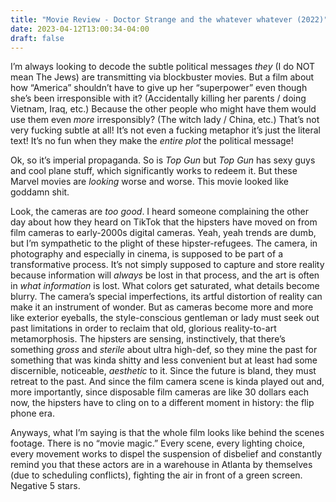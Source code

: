 ```yaml
---
title: "Movie Review - Doctor Strange and the whatever whatever (2022)"
date: 2023-04-12T13:00:34-04:00
draft: false
---
```


I’m always looking to decode the subtle political messages _they_ (I do NOT mean The Jews) are transmitting via blockbuster movies. But a film about how “America” shouldn’t have to give up her “superpower” even though she’s been irresponsible with it? (Accidentally killing her parents / doing Vietnam, Iraq, etc.) Because the other people who might have them would use them even _more_ irresponsibly? (The witch lady / China, etc.) That’s not very fucking subtle at all! It’s not even a fucking metaphor it’s just the literal text! It’s no fun when they make the _entire plot_ the political message!

Ok, so it’s imperial propaganda. So is _Top Gun_ but _Top Gun_ has sexy guys and cool plane stuff, which significantly works to redeem it. But these Marvel movies are _looking_ worse and worse. This movie looked like goddamn shit.

Look, the cameras are _too good_. I heard someone complaining the other day about how they heard on TikTok that the hipsters have moved on from film cameras to early-2000s digital cameras. Yeah, yeah trends are dumb, but I’m sympathetic to the plight of these hipster-refugees. The camera, in photography and especially in cinema, is supposed to be part of a transformative process. It’s not simply supposed to capture and store reality because information will _always_ be lost in that process, and the art is often in _what information_ is lost. What colors get saturated, what details become blurry. The camera’s special imperfections, its artful distortion of reality can make it an instrument of wonder. But as cameras become more and more like exterior eyeballs, the style-conscious gentleman or lady must seek out past limitations in order to reclaim that old, glorious reality-to-art metamorphosis. The hipsters are sensing, instinctively, that there’s something _gross_ and _sterile_ about ultra high-def, so they mine the past for something that was kinda shitty and less convenient but at least had some discernible, noticeable, _aesthetic_ to it. Since the future is bland, they must retreat to the past. And since the film camera scene is kinda played out and, more importantly, since disposable film cameras are like 30 dollars each now, the hipsters have to cling on to a different moment in history: the flip phone era.

Anyways, what I’m saying is that the whole film looks like behind the scenes footage. There is no “movie magic.” Every scene, every lighting choice, every movement works to dispel the suspension of disbelief and constantly remind you that these actors are in a warehouse in Atlanta by themselves (due to scheduling conflicts), fighting the air in front of a green screen. Negative 5 stars.
